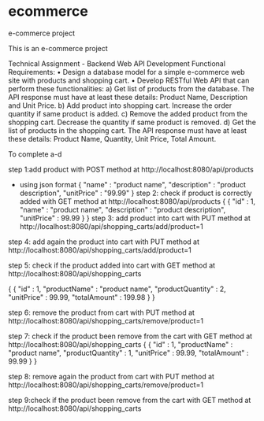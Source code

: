 # ecommerce
e-commerce project

This is an e-commerce project

Technical Assignment - Backend Web API Development
Functional Requirements:
• Design a database model for a simple e-commerce web site with products and shopping cart.
• Develop RESTful Web API that can perform these functionalities:
a) Get list of products from the database. The API response must have at least these details:
Product Name, Description and Unit Price.
b) Add product into shopping cart. Increase the order quantity if same product is added.
c) Remove the added product from the shopping cart. Decrease the quantity if same product is
removed.
d) Get the list of products in the shopping cart. The API response must have at least these details:
Product Name, Quantity, Unit Price, Total Amount.

To complete a-d

step 1:add product with POST method at http://localhost:8080/api/products
- using json format
{
  "name" : "product name",
  "description" : "product description",
  "unitPrice" : "99.99"
}
step 2: check if product is correctly added with GET method at http://localhost:8080/api/products
{
  {
    "id" : 1,
    "name" : "product name",
    "description" : "product description",
    "unitPrice" : 99.99
  }
}
step 3: add product into cart with PUT method at http://localhost:8080/api/shopping_carts/add/product=1

step 4: add again the product into cart with PUT method at http://localhost:8080/api/shopping_carts/add/product=1

step 5: check if the product added into cart with GET method at http://localhost:8080/api/shopping_carts

{
  {
    "id" : 1,
    "productName" : "product name",
    "productQuantity" : 2,
    "unitPrice" : 99.99,
    "totalAmount" : 199.98
  }
}

step 6: remove the product from cart with PUT method at http://localhost:8080/api/shopping_carts/remove/product=1

step 7: check if the product been remove from the cart with GET method at http://localhost:8080/api/shopping_carts
{
  {
    "id" : 1,
    "productName" : "product name",
    "productQuantity" : 1,
    "unitPrice" : 99.99,
    "totalAmount" : 99.99
  }
}

step 8: remove again the product from cart with PUT method at http://localhost:8080/api/shopping_carts/remove/product=1

step 9:check if the product been remove from the cart with GET method at http://localhost:8080/api/shopping_carts





